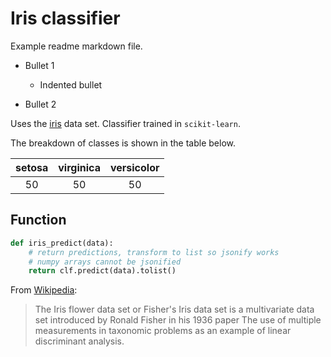 # Iris classifier

Example readme markdown file.

* Bullet 1
    * Indented bullet

* Bullet 2

Uses the [iris](https://en.wikipedia.org/wiki/Iris_flower_data_set) data set. Classifier trained in `scikit-learn`.

The breakdown of classes is shown in the table below.

| setosa | virginica | versicolor |
| :---:  | :---:     | :---:      |
| 50     | 50        | 50         |

## Function

```python
def iris_predict(data):
    # return predictions, transform to list so jsonify works
    # numpy arrays cannot be jsonified
    return clf.predict(data).tolist()
```

From [Wikipedia](https://en.wikipedia.org/wiki/Iris_flower_data_set):

> The Iris flower data set or Fisher's Iris data set is a multivariate data set introduced by Ronald Fisher in his 1936 paper The use of multiple measurements in taxonomic problems as an example of linear discriminant analysis.
